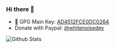 ### Hi there 👋

- 🔐 GPG Main Key: [AD4512FCE0DC0264](https://www.whitenoise.dev/whitenoise.dev_AD4512FCE0DC0264.asc)
- Donate with Paypal: [@whitenoisedev](https://paypal.me/whitenoisedev)


![Github Stats](https://github-readme-stats.vercel.app/api?username=WhiteNoise-Dev&count_private=true&include_all_commits=false&show_icons=true&hide_rank=true)

<!--
- GPG Signature Subkey: [0x89CEC8F3A5AA7BFE](https://raw.githubusercontent.com/WhiteNoise-Dev/WhiteNoise-Dev/master/0xAD4512FCE0DC0264_pubkey.asc)
-->

<!--
| ![Github Stats](https://github-readme-stats.vercel.app/api?username=WhiteNoise-Dev&count_private=true&include_all_commits=false&show_icons=true&hide_rank=true) | GPG Main Key: [0xAD4512FCE0DC0264](https://raw.githubusercontent.com/WhiteNoise-Dev/WhiteNoise-Dev/master/0xAD4512FCE0DC0264_pubkey.asc)  <br/> GPG Commit Sign: [0x89CEC8F3A5AA7BFE](https://raw.githubusercontent.com/WhiteNoise-Dev/WhiteNoise-Dev/master/0xAD4512FCE0DC0264_pubkey.asc) | 
|-|-|
-->

<!--
**WhiteNoise-Dev/WhiteNoise-Dev** is a ✨ _special_ ✨ repository because its `README.md` (this file) appears on your GitHub profile.

Here are some ideas to get you started:

- 🔭 I’m currently working on ...
- 🌱 I’m currently learning ...
- 👯 I’m looking to collaborate on ...
- 🤔 I’m looking for help with ...
- 💬 Ask me about ...
- 📫 How to reach me: ...
- 😄 Pronouns: ...
- ⚡ Fun fact: ...
-->
